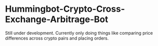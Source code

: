# Hummingbot-Crypto-Cross-Exchange-Arbitrage-Bot

Still under development. Currently only doing things like comparing price differences across crypto pairs and placing orders.
